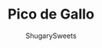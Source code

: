 ---
layout: ../../layouts/MarkdownPostLayout.astro
title: Pico de Gallo
author: ShugarySweets
pubDate: 2018-11-12
description: "This delicious, easy Pico de Gallo recipe is made from fresh tomatoes, onion, jalapeno, and cilantro, with a touch of salt and lime juice! Fresh and crisp!"
image_url: https://www.shugarysweets.com/wp-content/uploads/2015/04/pico-de-gallo-3.jpg
tags: ["Appetizers","Mexican"]
calories: 19
protein: 1
carbohydrates: 5
fats: 0
fiber: 1
ingredients: ["8 large roma tomatoes, seeded and diced","2 red onions, diced","2 jalapenos, seeded and diced","2 limes, juiced","1 teaspoon kosher salt","1 cup chopped cilantro"]
serves: 6
time: "30 minutes"
prepTime: "30 minutes"
instructions: ["Cut all tomatoes, onions and jalapenos VERY VERY fine dice. Combine in a bowl with the lime juice, cilantro and the salt.","Mix and taste. If desired add in additional salt. Allow flavors to mingle before serving, for at least an hour."]
nutrition: ["19 calories","5 grams carbohydrates","0 milligrams cholesterol","0 grams fat","1 grams fiber","1 grams protein","0 grams saturated fat","108 milligrams sodium","2 grams sugar","0 grams trans fat","0 grams unsaturated fat"]
---